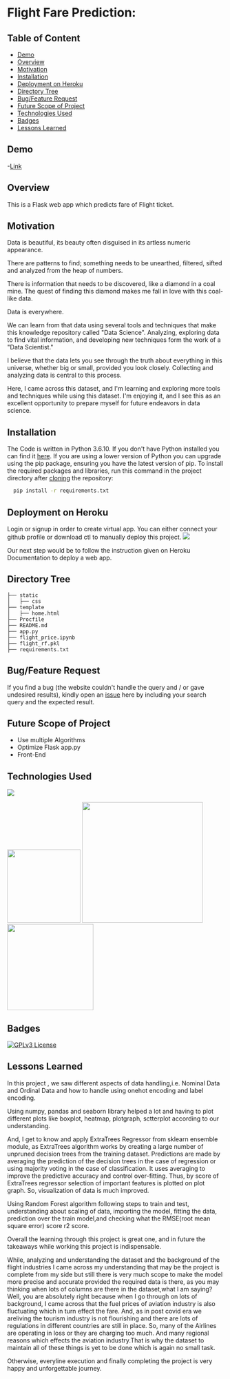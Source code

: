 # Flight Fare Prediction:




## Table of Content

 - [Demo]()
 - [Overview]()
 - [Motivation]()
 - [Installation]()
 - [Deployment on Heroku]()
 - [Directory Tree]()
 - [Bug/Feature Request]()
 - [Future Scope of Project]()
 - [Technologies Used]()
 - [Badges]()
 - [Lessons Learned]()

## Demo

-[Link](https://flightpred100.herokuapp.com//)
## Overview

This is a Flask web app which predicts fare of Flight ticket.
## Motivation

Data is beautiful, its beauty often disguised in its artless numeric appearance.

There are patterns to find; something needs to be unearthed, filtered, sifted and analyzed from the heap of numbers.

There is information that needs to be discovered, like a diamond in a coal mine. The quest of finding this diamond makes me fall in love with this coal-like data.



Data is everywhere.

We can learn from that data using several tools and techniques that make this knowledge repository called "Data Science". Analyzing, exploring data to find vital information, and developing new techniques form the work of a "Data Scientist."

I believe that the data lets you see through the truth about everything in this universe, whether big or small, provided you look closely. Collecting and analyzing data is central to this process.

Here, I came across this dataset, and I'm learning and exploring more tools and techniques while using this dataset. I'm enjoying it, and I see this as an excellent opportunity to prepare myself for future endeavors in data science.

## Installation

The Code is written in Python 3.6.10. If you don't have Python installed you can find it [here](https://www.jetbrains.com/pycharm/download/#section=windows). If you are using a lower version of Python you can upgrade using the pip package, ensuring you have the latest version of pip. To install the required packages and libraries, run this command in the project directory after [cloning]() the repository:

```bash
  pip install -r requirements.txt
```

## Deployment on Heroku

Login or signup in order to create virtual app. You can either connect your github profile or download ctl to manually deploy this project.
[![](https://i.imgur.com/dKmlpqX.png)](https://heroku.com)


Our next step would be to follow the instruction given on Heroku Documentation to deploy a web app.

## Directory Tree 
```
├── static 
│   ├── css
├── template
│   ├── home.html
├── Procfile
├── README.md
├── app.py
├── flight_price.ipynb
├── flight_rf.pkl
├── requirements.txt
```
## Bug/Feature Request

If you find a bug (the website couldn't handle the query and / or gave undesired results), kindly open an [issue]() here by including your search query and the expected result.
## Future Scope of Project

- Use multiple Algorithms
- Optimize Flask app.py
- Front-End

## Technologies Used

![](https://forthebadge.com/images/badges/made-with-python.svg)

[<img target="_blank" src="https://flask.palletsprojects.com/en/1.1.x/_images/flask-logo.png" width=170>](https://flask.palletsprojects.com/en/1.1.x/) [<img target="_blank" src="https://number1.co.za/wp-content/uploads/2017/10/gunicorn_logo-300x85.png" width=280>](https://gunicorn.org) [<img target="_blank" src="https://scikit-learn.org/stable/_static/scikit-learn-logo-small.png" width=200>](https://scikit-learn.org/stable/) 



## Badges



[![GPLv3 License](https://img.shields.io/badge/License-GPL%20v3-yellow.svg)](https://opensource.org/licenses/)


## Lessons Learned

In this project , we saw different aspects of data handling,i.e. Nominal Data and Ordinal Data and how to handle using onehot encoding and label encoding.

Using numpy, pandas and seaborn library helped a lot and having to plot different plots like boxplot, heatmap, plotgraph, sctterplot according to our understanding.

And, I get to know and apply ExtraTrees Regressor from sklearn ensemble module, as ExtraTrees algorithm works by creating a large number of unpruned decision trees from the training dataset. Predictions are made by averaging the prediction of the decision trees in the case of regression or using majority voting in the case of classification.
It uses averaging to improve the predictive accuracy and control over-fitting. Thus, by score of ExtraTrees regressor selection of important features is plotted on plot graph. So, visualization of data is much improved.

Using Random Forest algorithm following steps to train and test, understanding about scaling of data, importing the model, fitting the data, prediction over the train model,and checking what the RMSE(root mean square error) score r2 score.

Overall the learning through this project is great one, and in future the takeaways while working this project is indispensable.

While, analyzing and understanding the dataset and the background of the flight industries I came across my understanding that may be the project is complete from my side but still there is very much scope to make the model more precise and accurate provided the required data is there, as you may thinking when lots of columns are there in the dataset,what 
I am saying? Well, you are absolutely right because when I go through on lots of background, I came across that the fuel prices of aviation industry is also fluctuating which in turn effect the fare. And, as in post covid era we areliving the tourism industry is not flourishing and there are lots of regulations in different countries are still in place. So, 
many of the Airlines are operating in loss or they are charging too much. And many regional reasons which effects the aviation industry.That is why the dataset to maintain all of these things is yet to be done which is again no small task.

Otherwise, everyline execution and finally completing the project is very happy and unforgettable journey.

